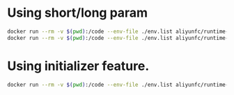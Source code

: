 # Using short/long param

```bash
docker run --rm -v $(pwd):/code --env-file ./env.list aliyunfc/runtime-python3.6 --handler "index.handler"
docker run --rm -v $(pwd):/code --env-file ./env.list aliyunfc/runtime-python3.6 --handler "index.handler" --event '{"key" : "value"}'
```

# Using initializer feature.

```bash
docker run --rm -v $(pwd):/code --env-file ./env.list aliyunfc/runtime-python3.6 --initializer "index.initializer" --handler "index.handler" --event '{"key" : "value"}'
```
